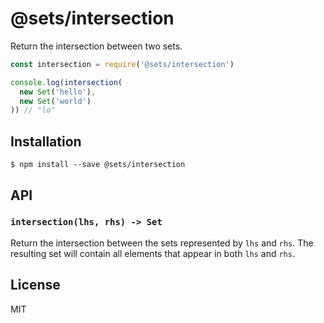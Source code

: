 # @sets/intersection

Return the intersection between two sets.

```javascript
const intersection = require('@sets/intersection')

console.log(intersection(
  new Set('hello'),
  new Set('world')
)) // "lo"
```

## Installation

```
$ npm install --save @sets/intersection
```

## API

### `intersection(lhs, rhs) -> Set`

Return the intersection between the sets represented by `lhs` and `rhs`. The
resulting set will contain all elements that appear in both `lhs` and `rhs`.

## License

MIT
